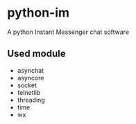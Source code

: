 # python-im
A python Instant Messenger chat software
## Used module
* asynchat
* asyncore
* socket
* telnetlib
* threading
* time
* wx
